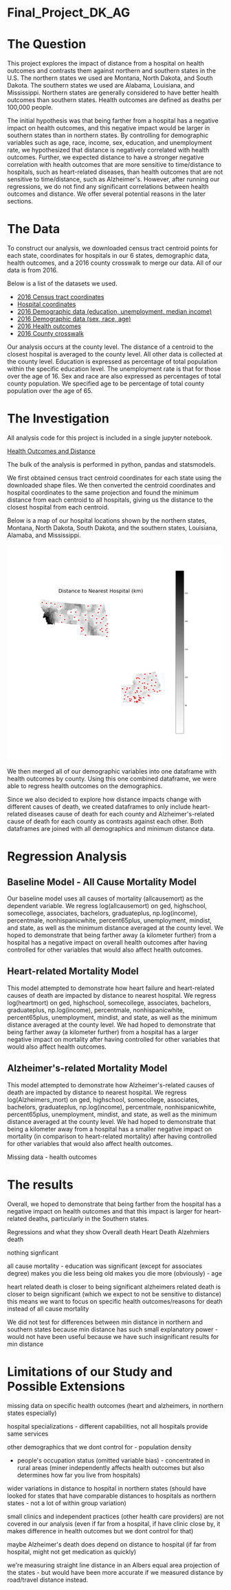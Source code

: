 # Final_Project_DK_AG

# The Question

This project explores the impact of distance from a hospital on health outcomes and contrasts them against northern and southern states in the U.S. The northern states we used are Montana, North Dakota, and South Dakota. The southern states we used are Alabama, Louisiana, and Mississippi. Northern states are generally considered to have better health outcomes than southern states. Health outcomes are defined as deaths per 100,000 people. 

The initial hypothesis was that being farther from a hospital has a negative impact on health outcomes, and this negative impact would be larger in southern states than in northern states. By controlling for demographic variables such as age, race, income, sex, education, and unemployment rate, we hypothesized that distance is negatively correlated with health outcomes. Further, we expected distance to have a stronger negative correlation with health outcomes that are more sensitive to time/distance to hospitals, such as heart-related diseases, than health outcomes that are not sensitive to time/distance, such as Alzheimer's. However, after running our regressions, we do not find any significant correlations between health outcomes and distance. We offer several potential reasons in the later sections.

# The Data

To construct our analysis, we downloaded census tract centroid points for each state, coordinates for hospitals in our 6 states, demographic data, health outcomes, and a 2016 county crosswalk to merge our data. All of our data is from 2016.

Below is a list of the datasets we used.

* [2016 Census tract coordinates](https://www.census.gov/geo/maps-data/data/tiger-line.html)
* [Hospital coordinates](https://data.medicare.gov/Hospital-Compare/Hospital-General-Information/xubh-q36u)
* [2016 Demographic data (education, unemployment, median income)](https://factfinder.census.gov/faces/nav/jsf/pages/searchresults.xhtml?refresh=t)
* [2016 Demographic data (sex, race, age)](https://wonder.cdc.gov/controller/datarequest/D76)
* [2016 Health outcomes](https://wonder.cdc.gov/controller/datarequest/D76)
* [2016 County crosswalk](http://www.nber.org/cbsa-msa-fips-ssa-county-crosswalk/2016/)

Our analysis occurs at the county level. The distance of a centroid to the closest hospital is averaged to the county level. All other data is collected at the county level. Education is expressed as percentage of total population within the specific education level. The unemployment rate is that for those over the age of 16. Sex and race are also expressed as percentages of total county population. We specified age to be percentage of total county population over the age of 65.

# The Investigation

All analysis code for this project is included in a single jupyter notebook.

[Health Outcomes and Distance](https://github.com/axgao1/Final_Project_DK_AG/blob/master/Final%20Project.ipynb)

The bulk of the analysis is performed in python, pandas and statsmodels.

We first obtained census tract centroid coordinates for each state using the downloaded shape files. We then converted the centroid coordinates and hospital coordinates to the same projection and found the minimum distance from each centroid to all hospitals, giving us the distance to the closest hospital from each centroid. 

Below is a map of our hospital locations shown by the northern states, Montana, North Dakota, South Dakota, and the southern states, Louisiana, Alamaba, and Mississippi.

<img src="https://github.com/axgao1/Final_Project_DK_AG/blob/master/Hospital%20Locations%20with%20Distances.png?raw=true" width="500" height="500">

We then merged all of our demographic variables into one dataframe with health outcomes by county. Using this one combined dataframe, we were able to regress health outcomes on the demographics. 

Since we also decided to explore how distance impacts change with different causes of death, we created dataframes to only include heart-related diseases cause of death for each county and Alzheimer's-related cause of death for each county as contrasts against each other. Both dataframes are joined with all demographics and minimum distance data.

# Regression Analysis

## Baseline Model - All Cause Mortality Model

Our baseline model uses all causes of mortality (allcausemort) as the dependent variable. We regress log(allcausemort) on ged, highschool, somecollege, associates, bachelors, graduateplus, np.log(income), percentmale, nonhispanicwhite, percent65plus, unemployment, mindist, and state, as well as the minimum distance averaged at the county level. We hoped to demonstrate that being farther away (a kilometer further) from a hospital has a negative impact on overall health outcomes after having controlled for other variables that would also affect health outcomes.

## Heart-related Mortality Model

This model attempted to demonstrate how heart failure and heart-related causes of death are impacted by distance to nearest hospital. We regress log(heartmort) on ged, highschool, somecollege, associates, bachelors, graduateplus, np.log(income), percentmale, nonhispanicwhite, percent65plus, unemployment, mindist, and state, as well as the minimum distance averaged at the county level. We had hoped to demonstrate that being farther away (a kilometer further) from a hospital has a larger negative impact on mortality after having controlled for other variables that would also affect health outcomes.

## Alzheimer's-related Mortality Model

This model attempted to demonstrate how Alzheimer's-related causes of death are impacted by distance to nearest hospital. We regress log(Alzheimers_mort) on ged, highschool, somecollege, associates, bachelors, graduateplus, np.log(income), percentmale, nonhispanicwhite, percent65plus, unemployment, mindist, and state, as well as the minimum distance averaged at the county level. We had hoped to demonstrate that being a kilometer away from a hospital has a smaller negative impact on mortality (in comparison to heart-related mortality) after having controlled for other variables that would also affect health outcomes.


Missing data - health outcomes


# The results

Overall, we hoped to demonstrate that being farther from the hospital has a negative impact on health outcomes and that this impact is larger for heart-related deaths, particularly in the Southern states.

Regressions and what they show
Overall death
Heart Death
Alzehmiers death

nothing signficant

all cause mortality - education was significant (except for associates degree) makes you die less
being old makes you die more (obviously) - age

heart related death is closer to being significant 
alzheimers related death is closer to beign significant (which we expect to not be sensitive to distance)
this means we want to focus on specific health outcomes/reasons for death instead of all cause mortality

We did not test for differences between min distance in northern and southern states because min distance has such small explanatory power - would not have been useful because we have such insignificant results for min distance

# Limitations of our Study and Possible Extensions

missing data on specific health outcomes (heart and alzheimers, in northern states especially)

hospital specializations - different capabilities, not all hospitals provide same services

other demographics that we dont control for - population density
  - people's occupation status (omitted variable bias) - concentrated in rural areas 
   (miner independently affects health outcomes but also determines how far you live from hospitals)

wider variations in distance to hospital in northern states (should have looked for states that have comparable distances to hospitals as northern states - not a lot of within group variation)

small clinics and independent practices (other health care providers) are not covered in our analysis (even if far from a hospital, if have clinic close by, it makes difference in health outcomes but we dont control for that)

maybe Alzheimer's death does depend on distance to hospital (if far from hospital, might not get medication as quickly)

we're measuring straight line distance in an Albers equal area projection of the states - but would have been more accurate if we measured distance by road/travel distance instead.
